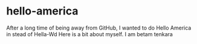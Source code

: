 # hello-america
After a long time of being away from GitHub, I wanted to do Hello America in stead of Hella-Wd
Here is a bit about myself. I am betam tenkara
